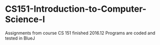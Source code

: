 # CS151-Introduction-to-Computer-Science-I
Assignments from course CS 151 finished 2016.12
Programs are coded and tested in BlueJ
